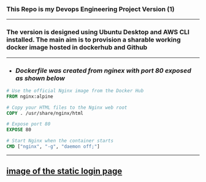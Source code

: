 ### **This Repo is my Devops Engineering Project Version (1)**
------
### The version is designed using Ubuntu Desktop and AWS CLI installed. The main aim is to provision a sharable working docker image hosted in dockerhub and Github
  -----

- ### _Dockerfile was created from nginex with port 80 exposed as shown below_

``` Dockerfile
# Use the official Nginx image from the Docker Hub
FROM nginx:alpine

# Copy your HTML files to the Nginx web root
COPY . /usr/share/nginx/html

# Expose port 80
EXPOSE 80

# Start Nginx when the container starts
CMD ["nginx", "-g", "daemon off;"]
```
------------------------


## [image of the static login page](`https://private-user-images.githubusercontent.com/157472773/345936845-a8b0027c-2f5c-426e-9ccd-51261c296dbb.png?jwt=eyJhbGciOiJIUzI1NiIsInR5cCI6IkpXVCJ9.eyJpc3MiOiJnaXRodWIuY29tIiwiYXVkIjoicmF3LmdpdGh1YnVzZXJjb250ZW50LmNvbSIsImtleSI6ImtleTUiLCJleHAiOjE3MjAyNjMzODAsIm5iZiI6MTcyMDI2MzA4MCwicGF0aCI6Ii8xNTc0NzI3NzMvMzQ1OTM2ODQ1LWE4YjAwMjdjLTJmNWMtNDI2ZS05Y2NkLTUxMjYxYzI5NmRiYi5wbmc_WC1BbXotQWxnb3JpdGhtPUFXUzQtSE1BQy1TSEEyNTYmWC1BbXotQ3JlZGVudGlhbD1BS0lBVkNPRFlMU0E1M1BRSzRaQSUyRjIwMjQwNzA2JTJGdXMtZWFzdC0xJTJGczMlMkZhd3M0X3JlcXVlc3QmWC1BbXotRGF0ZT0yMDI0MDcwNlQxMDUxMjBaJlgtQW16LUV4cGlyZXM9MzAwJlgtQW16LVNpZ25hdHVyZT1iNGEzMmI1YjVjYTgzNzcyOThlMTU0Mzg5MGQ0MDFlNTRkMWQ0YTE3MGM4MGE0MGMxNmJlMDg5NzU2MjVlM2I1JlgtQW16LVNpZ25lZEhlYWRlcnM9aG9zdCZhY3Rvcl9pZD0wJmtleV9pZD0wJnJlcG9faWQ9MCJ9.j5WmDPHjyhYGQj_vo0V0xopKDib1Ad4kopFXGZug5Mk`)

